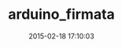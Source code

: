 ---
layout: post
title:  "arduino_firmata"
repo:   "shokai/arduino_firmata"
date:   2015-02-18 17:10:03
gemurl: http://shokai.github.com/arduino_firmata
---